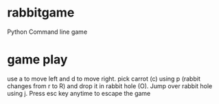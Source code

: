 # rabbitgame
Python Command line game
          
# game play
use a to move left and d to move right.
pick carrot (c) using p (rabbit changes from r to R) and drop it in rabbit hole (O).
Jump over rabbit hole using j.
Press esc key anytime to escape the game

